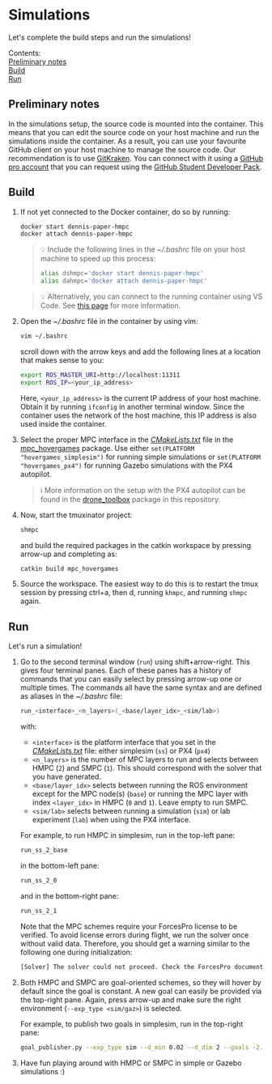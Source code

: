 # Simulations
Let's complete the build steps and run the simulations!

Contents:\
[Preliminary notes](#preliminary-notes)\
[Build](#build)\
[Run](#run)



## Preliminary notes
In the simulations setup, the source code is mounted into the container. This means that you can edit the source code on your host machine and run the simulations inside the container. As a result, you can use your favourite GitHub client on your host machine to manage the source code. Our recommendation is to use [GitKraken](https://www.gitkraken.com). You can connect with it using a [GitHub pro account](https://docs.github.com/en/get-started/learning-about-github/githubs-plans) that you can request using the [GitHub Student Developer Pack](https://education.github.com/pack).



## Build
1. If not yet connected to the Docker container, do so by running:
    ```bash
    docker start dennis-paper-hmpc
    docker attach dennis-paper-hmpc
    ```

    > :bulb: Include the following lines in the *~/.bashrc* file on your host machine to speed up this process:
    > ```bash
    > alias dshmpc='docker start dennis-paper-hmpc'
    > alias dahmpc='docker attach dennis-paper-hmpc'
    > ```

    > :bulb: Alternatively, you can connect to the running container using VS Code. See [this page](https://code.visualstudio.com/docs/containers/overview) for more information.

2. Open the *~/.bashrc* file in the container by using vim:
    ```bash
    vim ~/.bashrc
    ```
    scroll down with the arrow keys and add the following lines at a location that makes sense to you:
    ```bash
    export ROS_MASTER_URI=http://localhost:11311
    export ROS_IP=<your_ip_address>
    ```
    Here, `<your_ip_address>` is the current IP address of your host machine. Obtain it by running `ifconfig` in another terminal window. Since the container uses the network of the host machine, this IP address is also used inside the container.

3. Select the proper MPC interface in the [*CMakeLists.txt*](./catkin_ws/src/mpc/mpc_systems/mpc_hovergames/CMakeLists.txt) file in the [mpc_hovergames](./catkin_ws/src/mpc/mpc_systems/mpc_hovergames) package. Use either `set(PLATFORM "hovergames_simplesim")` for running simple simulations or `set(PLATFORM "hovergames_px4")` for running Gazebo simulations with the PX4 autopilot.

    > :information_source: More information on the setup with the PX4 autopilot can be found in the [drone_toolbox](./catkin_ws/src/drone_toolbox) package in this repository.

4. Now, start the tmuxinator project:
    ```bash
    shmpc
    ```
    and build the required packages in the catkin workspace by pressing arrow-up and completing as:
    ```bash
    catkin build mpc_hovergames
    ```

5. Source the workspace. The easiest way to do this is to restart the tmux session by pressing ctrl+a, then d, running `khmpc`, and running `shmpc` again.



## Run
Let's run a simulation!

1. Go to the second terminal window (`run`) using shift+arrow-right. This gives four terminal panes. Each of these panes has a history of commands that you can easily select by pressing arrow-up one or multiple times. The commands all have the same syntax and are defined as aliases in the *~/.bashrc* file:
    ```bash
    run_<interface>_<n_layers>(_<base/layer_idx>_<sim/lab>)
    ```
    with:
    - `<interface>` is the platform interface that you set in the [*CMakeLists.txt*](./catkin_ws/src/mpc/mpc_systems/mpc_hovergames/CMakeLists.txt) file: either simplesim (`ss`) or PX4 (`px4`)
    - `<n_layers>` is the number of MPC layers to run and selects between HMPC (`2`) and SMPC (`1`). This should correspond with the solver that you have generated.
    - `<base/layer_idx>` selects between running the ROS environment except for the MPC node(s) (`base`) or running the MPC layer with index `<layer_idx>` in HMPC (`0` and `1`). Leave empty to run SMPC.
    - `<sim/lab>` selects between running a simulation (`sim`) or lab experiment (`lab`) when using the PX4 interface.

    For example, to run HMPC in simplesim, run in the top-left pane:
    ```bash
    run_ss_2_base
    ```
    in the bottom-left pane:
    ```bash
    run_ss_2_0
    ```
    and in the bottom-right pane:
    ```bash
    run_ss_2_1
    ```

    Note that the MPC schemes require your ForcesPro license to be verified. To avoid license errors during flight, we run the solver once without valid data. Therefore, you should get a warning similar to the following one during initialization:
    ```bash
    [Solver] The solver could not proceed. Check the ForcesPro documentation for more information (exit_code = -7)
    ```

2. Both HMPC and SMPC are goal-oriented schemes, so they will hover by default since the goal is constant. A new goal can easily be provided via the top-right pane. Again, press arrow-up and make sure the right environment (`--exp_type <sim/gaz>`) is selected.

    For example, to publish two goals in simplesim, run in the top-right pane:
    ```bash
    goal_publisher.py --exp_type sim --d_min 0.02 --d_dim 2 --goals -2.2 -1.4 1.4 0 2.2 1.4 1.4 0
    ```

3. Have fun playing around with HMPC or SMPC in simple or Gazebo simulations :)
